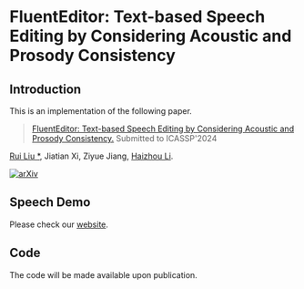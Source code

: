 # FluentEditor: Text-based Speech Editing by Considering Acoustic and Prosody Consistency
 

## Introduction
This is an implementation of the following paper.
> [FluentEditor: Text-based Speech Editing by Considering Acoustic and Prosody Consistency.](https://arxiv.org/abs/xx)
> Submitted to ICASSP'2024

 [Rui Liu *](https://ttslr.github.io/), Jiatian Xi, Ziyue Jiang, [Haizhou Li](https://colips.org/~eleliha/).
 

[![arXiv](https://img.shields.io/badge/arXiv-Paper-<COLOR>.svg)](https://arxiv.org/abs/xx)


## Speech Demo

Please check our [website](https:AI-S2-Lab.github.io/FluentEditor).

## Code

The code will be made available upon publication.
